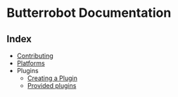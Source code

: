 # Butterrobot Documentation

## Index
- [Contributing](./contributing.md)
- [Platforms](./platforms.md)
- Plugins
    - [Creating a Plugin](./creating-a-plugin.md)
    - [Provided plugins](./plugins.md)
